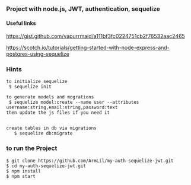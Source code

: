 ### Project with node.js, JWT, authentication, sequelize

 #### Useful links

  https://gist.github.com/vapurrmaid/a111bf3fc0224751cb2f76532aac2465

  https://scotch.io/tutorials/getting-started-with-node-express-and-postgres-using-sequelize

 ### Hints

    to initialize sequelize
     $ sequelize init

    to generate models and mogrations
     $ sequelize model:create --name user --attributes username:string,email:string,password:text
    then update the js files if you need it


    create tables in db via migrations
       $ sequelize db:migrate

 ### to run the Project

    $ git clone https://github.com/ArmLil/my-auth-sequelize-jwt.git
    $ cd my-auth-sequelize-jwt.git
    $ npm install
    $ npm start
